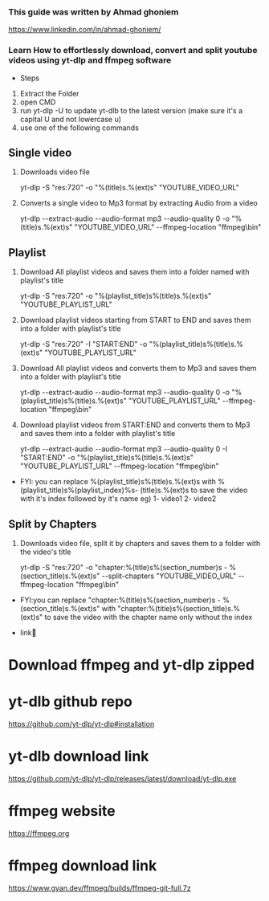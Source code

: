 ### This guide was written by Ahmad ghoniem

https://www.linkedin.com/in/ahmad-ghoniem/

### Learn How to effortlessly download, convert and split youtube videos using yt-dlp and ffmpeg software

- Steps

1. Extract the Folder
2. open CMD
3. run yt-dlp -U to update yt-dlb to the latest version (make sure it's a capital U and not lowercase u)
4. use one of the following commands

## Single video

1. Downloads video file

   yt-dlp -S "res:720" -o "%(title)s.%(ext)s" "YOUTUBE_VIDEO_URL"

2. Converts a single video to Mp3 format by extracting Audio from a video

   yt-dlp --extract-audio --audio-format mp3 --audio-quality 0 -o "%(title)s.%(ext)s" "YOUTUBE_VIDEO_URL" --ffmpeg-location "ffmpeg\bin"

## Playlist

1. Download All playlist videos and saves them into a folder named with playlist's title

   yt-dlp -S "res:720" -o "%(playlist_title)s\%(title)s.%(ext)s" "YOUTUBE_PLAYLIST_URL"

2. Download playlist videos starting from START to END and saves them into a folder with playlist's title

   yt-dlp -S "res:720" -I "START:END" -o "%(playlist_title)s\%(title)s.%(ext)s" "YOUTUBE_PLAYLIST_URL"

3. Download All playlist videos and converts them to Mp3 and saves them into a folder with playlist's title

   yt-dlp --extract-audio --audio-format mp3 --audio-quality 0 -o "%(playlist_title)s\%(title)s.%(ext)s" "YOUTUBE_PLAYLIST_URL" --ffmpeg-location "ffmpeg\bin"

4. Download playlist videos from START:END and converts them to Mp3 and saves them into a folder with playlist's title

   yt-dlp --extract-audio --audio-format mp3 --audio-quality 0 -I "START:END" -o "%(playlist_title)s\%(title)s.%(ext)s" "YOUTUBE_PLAYLIST_URL" --ffmpeg-location "ffmpeg\bin"

- FYI: you can replace %(playlist_title)s\%(title)s.%(ext)s with %(playlist_title)s\%(playlist_index)%s- (title)s.%(ext)s
  to save the video with it's index followed by it's name
  eg)
  1- video1
  2- video2

## Split by Chapters

1. Downloads video file, split it by chapters and saves them to a folder with the video's title

   yt-dlp -S "res:720" -o "chapter:%(title)s\%(section_number)s - %(section_title)s.%(ext)s" --split-chapters "YOUTUBE_VIDEO_URL" --ffmpeg-location "ffmpeg\bin"

- FYI:you can replace "chapter:%(title)s\%(section_number)s - %(section_title)s.%(ext)s" with "chapter:%(title)s\%(section_title)s.%(ext)s"
  to save the video with the chapter name only without the index

- link🔗

# Download ffmpeg and yt-dlp zipped

# yt-dlb github repo

https://github.com/yt-dlp/yt-dlp#installation

# yt-dlb download link

https://github.com/yt-dlp/yt-dlp/releases/latest/download/yt-dlp.exe

# ffmpeg website

https://ffmpeg.org

# ffmpeg download link

https://www.gyan.dev/ffmpeg/builds/ffmpeg-git-full.7z
